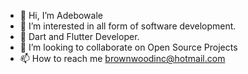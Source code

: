 - 👋 Hi, I’m Adebowale
- 👀 I’m interested in all form of software development.
- 🌱 Dart and Flutter Developer.
- 💞️ I’m looking to collaborate on Open Source Projects
- 📫 How to reach me brownwoodinc@hotmail.com

<!---
brownwood/brownwood is a ✨ special ✨ repository because its `README.md` (this file) appears on your GitHub profile.
You can click the Preview link to take a look at your changes.
--->

